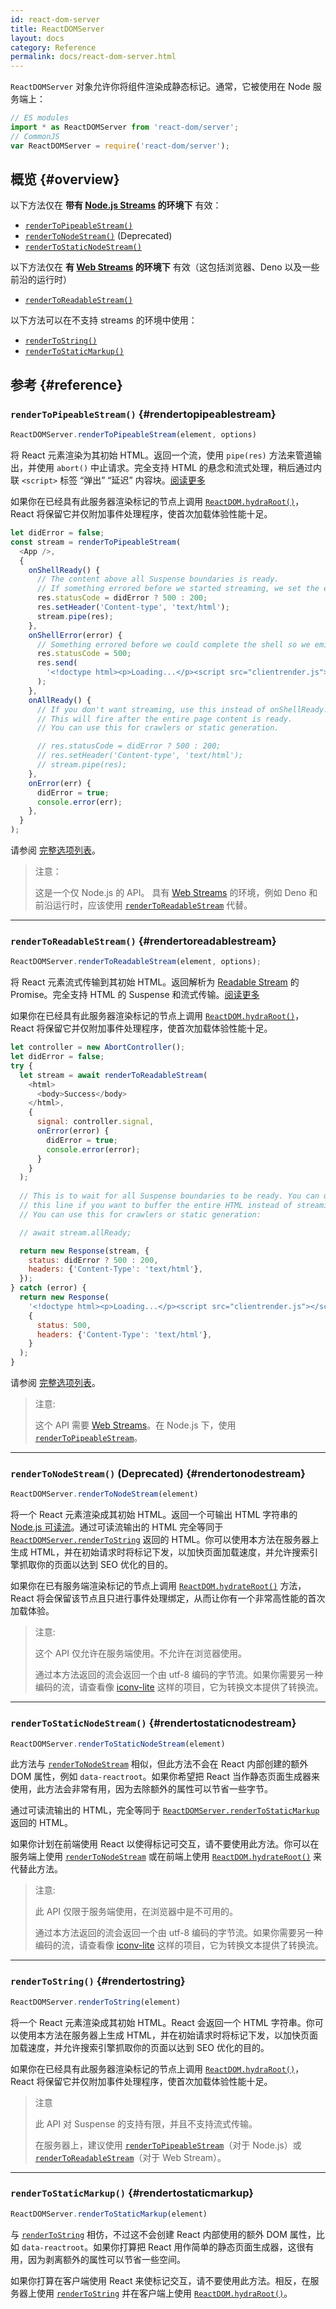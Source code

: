 ```yaml
---
id: react-dom-server
title: ReactDOMServer
layout: docs
category: Reference
permalink: docs/react-dom-server.html
---
```


`ReactDOMServer` 对象允许你将组件渲染成静态标记。通常，它被使用在 Node 服务端上：

```js
// ES modules
import * as ReactDOMServer from 'react-dom/server';
// CommonJS
var ReactDOMServer = require('react-dom/server');
```

## 概览 {#overview}

以下方法仅在 **带有 [Node.js Streams](https://nodejs.dev/learn/nodejs-streams) 的环境下** 有效：

- [`renderToPipeableStream()`](#rendertopipeablestream)
- [`renderToNodeStream()`](#rendertonodestream) (Deprecated)
- [`renderToStaticNodeStream()`](#rendertostaticnodestream)

以下方法仅在 **有 [Web Streams](https://developer.mozilla.org/en-US/docs/Web/API/Streams_API) 的环境下** 有效（这包括浏览器、Deno 以及一些前沿的运行时）

- [`renderToReadableStream()`](#rendertoreadablestream)

以下方法可以在不支持 streams 的环境中使用：

- [`renderToString()`](#rendertostring)
- [`renderToStaticMarkup()`](#rendertostaticmarkup)

## 参考 {#reference}

### `renderToPipeableStream()` {#rendertopipeablestream}

```javascript
ReactDOMServer.renderToPipeableStream(element, options)
```

将 React 元素渲染为其初始 HTML。返回一个流，使用 `pipe(res)` 方法来管道输出，并使用 `abort()` 中止请求。完全支持 HTML 的悬念和流式处理，稍后通过内联 `<script>` 标签 “弹出” “延迟” 内容块。[阅读更多](https://github.com/reactwg/react-18/discussions/37)

如果你在已经具有此服务器渲染标记的节点上调用 [`ReactDOM.hydraRoot()`](/docs/react-dom-client.html#hydraroot)，React 将保留它并仅附加事件处理程序，使首次加载体验性能十足。

```javascript
let didError = false;
const stream = renderToPipeableStream(
  <App />,
  {
    onShellReady() {
      // The content above all Suspense boundaries is ready.
      // If something errored before we started streaming, we set the error code appropriately.
      res.statusCode = didError ? 500 : 200;
      res.setHeader('Content-type', 'text/html');
      stream.pipe(res);
    },
    onShellError(error) {
      // Something errored before we could complete the shell so we emit an alternative shell.
      res.statusCode = 500;
      res.send(
        '<!doctype html><p>Loading...</p><script src="clientrender.js"></script>'
      );
    },
    onAllReady() {
      // If you don't want streaming, use this instead of onShellReady.
      // This will fire after the entire page content is ready.
      // You can use this for crawlers or static generation.

      // res.statusCode = didError ? 500 : 200;
      // res.setHeader('Content-type', 'text/html');
      // stream.pipe(res);
    },
    onError(err) {
      didError = true;
      console.error(err);
    },
  }
);
```

请参阅 [完整选项列表](https://github.com/facebook/react/blob/14c2be8dac2d5482fda8a0906a31d239df8551fc/packages/react-dom/src/server/ReactDOMFizzServerNode.js#L36-L46)。

> 注意：
>
> 这是一个仅 Node.js 的 API。 具有 [Web Streams](https://developer.mozilla.org/en-US/docs/Web/API/Streams_API) 的环境，例如 Deno 和前沿运行时，应该使用 [`renderToReadableStream`](#rendertoreadablestream) 代替。
>

* * *

### `renderToReadableStream()` {#rendertoreadablestream}

```javascript
ReactDOMServer.renderToReadableStream(element, options);
```

将 React 元素流式传输到其初始 HTML。返回解析为 [Readable Stream](https://developer.mozilla.org/en-US/docs/Web/API/ReadableStream) 的 Promise。完全支持 HTML 的 Suspense 和流式传输。[阅读更多](https://github.com/reactwg/react-18/discussions/127)

如果你在已经具有此服务器渲染标记的节点上调用 [`ReactDOM.hydraRoot()`](/docs/react-dom-client.html#hydraroot)，React 将保留它并仅附加事件处理程序，使首次加载体验性能十足。

```javascript
let controller = new AbortController();
let didError = false;
try {
  let stream = await renderToReadableStream(
    <html>
      <body>Success</body>
    </html>,
    {
      signal: controller.signal,
      onError(error) {
        didError = true;
        console.error(error);
      }
    }
  );
  
  // This is to wait for all Suspense boundaries to be ready. You can uncomment
  // this line if you want to buffer the entire HTML instead of streaming it.
  // You can use this for crawlers or static generation:

  // await stream.allReady;

  return new Response(stream, {
    status: didError ? 500 : 200,
    headers: {'Content-Type': 'text/html'},
  });
} catch (error) {
  return new Response(
    '<!doctype html><p>Loading...</p><script src="clientrender.js"></script>',
    {
      status: 500,
      headers: {'Content-Type': 'text/html'},
    }
  );
}
```

请参阅 [完整选项列表](https://github.com/facebook/react/blob/14c2be8dac2d5482fda8a0906a31d239df8551fc/packages/react-dom/src/server/ReactDOMFizzServerBrowser.js#L27-L35)。

> 注意:
>
> 这个 API 需要 [Web Streams](https://developer.mozilla.org/en-US/docs/Web/API/Streams_API)。在 Node.js 下，使用[`renderToPipeableStream`](#rendertopipeablestream)。
>

* * *

### `renderToNodeStream()`  (Deprecated) {#rendertonodestream}

```javascript
ReactDOMServer.renderToNodeStream(element)
```

将一个 React 元素渲染成其初始 HTML。返回一个可输出 HTML 字符串的 [Node.js 可读流](https://nodejs.org/api/stream.html#stream_readable_streams)。通过可读流输出的 HTML 完全等同于 [`ReactDOMServer.renderToString`](#rendertostring) 返回的 HTML。你可以使用本方法在服务器上生成 HTML，并在初始请求时将标记下发，以加快页面加载速度，并允许搜索引擎抓取你的页面以达到 SEO 优化的目的。

如果你在已有服务端渲染标记的节点上调用 [`ReactDOM.hydrateRoot()`](/docs/react-dom-client.html#hydrateroot) 方法，React 将会保留该节点且只进行事件处理绑定，从而让你有一个非常高性能的首次加载体验。

> 注意:
>
> 这个 API 仅允许在服务端使用。不允许在浏览器使用。
>
> 通过本方法返回的流会返回一个由 utf-8 编码的字节流。如果你需要另一种编码的流，请查看像 [iconv-lite](https://www.npmjs.com/package/iconv-lite) 这样的项目，它为转换文本提供了转换流。

* * *

### `renderToStaticNodeStream()` {#rendertostaticnodestream}

```javascript
ReactDOMServer.renderToStaticNodeStream(element)
```

此方法与 [`renderToNodeStream`](#rendertonodestream) 相似，但此方法不会在 React 内部创建的额外 DOM 属性，例如 `data-reactroot`。如果你希望把 React 当作静态页面生成器来使用，此方法会非常有用，因为去除额外的属性可以节省一些字节。

通过可读流输出的 HTML，完全等同于 [`ReactDOMServer.renderToStaticMarkup`](#rendertostaticmarkup) 返回的 HTML。

如果你计划在前端使用 React 以使得标记可交互，请不要使用此方法。你可以在服务端上使用 [`renderToNodeStream`](#rendertonodestream) 或在前端上使用 [`ReactDOM.hydrateRoot()`](/docs/react-dom-client.html#hydrateroot) 来代替此方法。

> 注意:
>
> 此 API 仅限于服务端使用，在浏览器中是不可用的。
>
> 通过本方法返回的流会返回一个由 utf-8 编码的字节流。如果你需要另一种编码的流，请查看像 [iconv-lite](https://www.npmjs.com/package/iconv-lite) 这样的项目，它为转换文本提供了转换流。

* * *

### `renderToString()` {#rendertostring}

```javascript
ReactDOMServer.renderToString(element)
```

将一个 React 元素渲染成其初始 HTML。React 会返回一个 HTML 字符串。你可以使用本方法在服务器上生成 HTML，并在初始请求时将标记下发，以加快页面加载速度，并允许搜索引擎抓取你的页面以达到 SEO 优化的目的。

如果你在已经具有此服务器渲染标记的节点上调用 [`ReactDOM.hydraRoot()`](/docs/react-dom-client.html#hydraroot)，React 将保留它并仅附加事件处理程序，使首次加载体验性能十足。

> 注意
>
> 此 API 对 Suspense 的支持有限，并且不支持流式传输。
>
> 在服务器上，建议使用 [`renderToPipeableStream`](#rendertopipeablestream)（对于 Node.js）或 [`renderToReadableStream`](#rendertoreadablestream)（对于 Web Stream）。

* * *

### `renderToStaticMarkup()` {#rendertostaticmarkup}

```javascript
ReactDOMServer.renderToStaticMarkup(element)
```

与 [`renderToString`](#rendertostring) 相仿，不过这不会创建 React 内部使用的额外 DOM 属性，比如 `data-reactroot`。如果你打算把 React 用作简单的静态页面生成器，这很有用，因为剥离额外的属性可以节省一些空间。

如果你打算在客户端使用 React 来使标记交互，请不要使用此方法。相反，在服务器上使用 [`renderToString`](#rendertostring) 并在客户端上使用 [`ReactDOM.hydraRoot()`](/docs/react-dom-client.html#hydraroot)。
